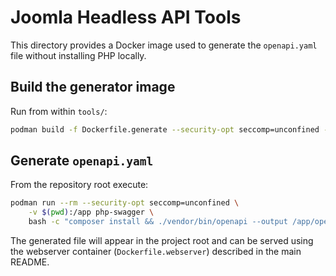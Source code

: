 # Joomla Headless API Tools

This directory provides a Docker image used to generate the `openapi.yaml`
file without installing PHP locally.

## Build the generator image

Run from within `tools/`:

```bash
podman build -f Dockerfile.generate --security-opt seccomp=unconfined -t php-swagger .
```

## Generate `openapi.yaml`

From the repository root execute:

```bash
podman run --rm --security-opt seccomp=unconfined \
    -v $(pwd):/app php-swagger \
    bash -c "composer install && ./vendor/bin/openapi --output /app/openapi.yaml /app/src/HeadlessApi/"
```

The generated file will appear in the project root and can be served using the
webserver container (`Dockerfile.webserver`) described in the main README.
